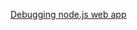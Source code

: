 [Debugging node.js web app](https://blogs.msdn.microsoft.com/azureossds/2015/08/19/debug-node-js-web-apps-on-azure/)
